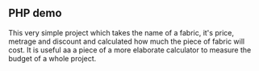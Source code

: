 <h2>PHP demo</h2>

This very simple project which takes the name of a fabric, it's price, metrage and discount and calculated how much the piece of fabric will cost. It is useful aa a piece of a more elaborate calculator to measure the budget of a whole project.


